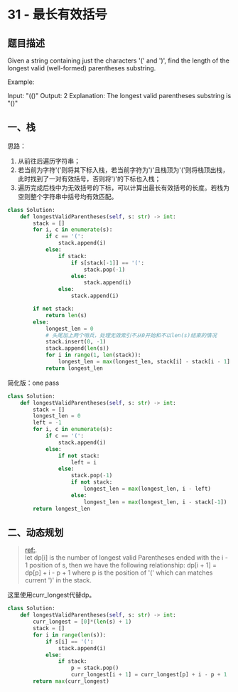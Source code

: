 # 31 - 最长有效括号

## 题目描述

Given a string containing just the characters '(' and ')', find the length of the longest valid (well-formed) parentheses substring.

Example:

Input: "(()"
Output: 2
Explanation: The longest valid parentheses substring is "()"



## 一、栈
思路：
1. 从前往后遍历字符串；
2. 若当前为字符'('则将其下标入栈，若当前字符为')'且栈顶为'('则将栈顶出栈，此时找到了一对有效括号，否则将')'的下标也入栈；
3. 遍历完成后栈中为无效括号的下标，可以计算出最长有效括号的长度。若栈为空则整个字符串中括号均有效匹配。

```python
class Solution:
    def longestValidParentheses(self, s: str) -> int:
        stack = []
        for i, c in enumerate(s):
            if c == '(':
                stack.append(i)
            else:
                if stack:
                    if s[stack[-1]] == '(':
                        stack.pop(-1)
                    else:
                        stack.append(i)
                else:
                    stack.append(i)

        if not stack:
            return len(s)
        else:
            longest_len = 0
            # 头尾加上两个哨兵，处理无效索引不从0开始和不以len(s)结束的情况
            stack.insert(0, -1)
            stack.append(len(s))
            for i in range(1, len(stack)):
                longest_len = max(longest_len, stack[i] - stack[i - 1] - 1)
            return longest_len
```

简化版：one pass
```python
class Solution:
    def longestValidParentheses(self, s: str) -> int:
        stack = []
        longest_len = 0
        left = -1
        for i, c in enumerate(s):
            if c == '(':
                stack.append(i)
            else:
                if not stack:
                    left = i
                else:
                    stack.pop(-1)
                    if not stack:
                        longest_len = max(longest_len, i - left)
                    else:
                        longest_len = max(longest_len, i - stack[-1])
        return longest_len
```


## 二、动态规划

> [ref:](https://leetcode.com/problems/longest-valid-parentheses/discuss/14312/My-ten-lines-python-solution).  
let dp[i] is the number of longest valid Parentheses ended with the i - 1 position of s, then we have the following relationship:
dp[i + 1] = dp[p] + i - p + 1 where p is the position of '(' which can matches current ')' in the stack.

这里使用curr_longest代替dp。
```python
class Solution:
    def longestValidParentheses(self, s: str) -> int:
        curr_longest = [0]*(len(s) + 1)
        stack = []
        for i in range(len(s)):
            if s[i] == '(':
                stack.append(i)
            else:
                if stack:
                    p = stack.pop()
                    curr_longest[i + 1] = curr_longest[p] + i - p + 1
        return max(curr_longest)
```
